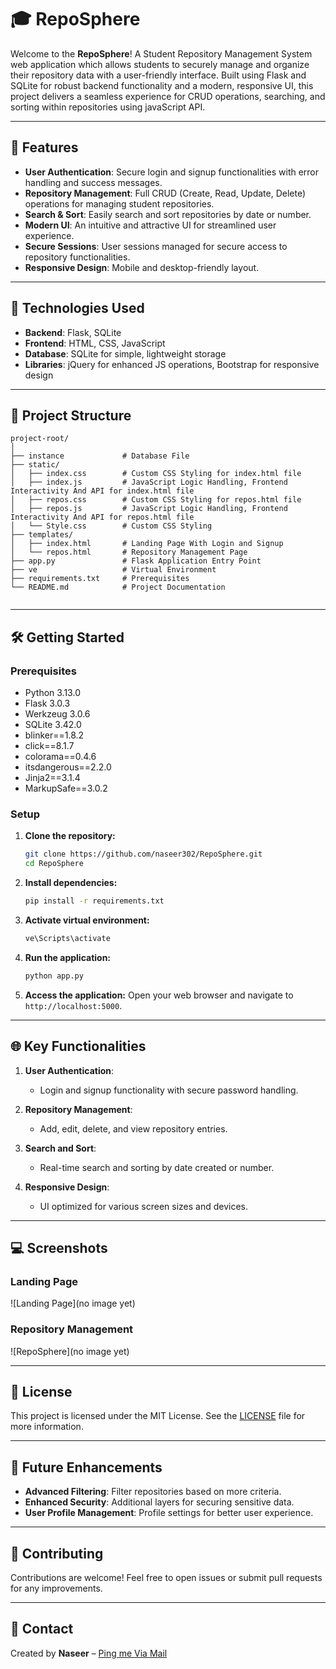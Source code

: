 # 🎓 RepoSphere

Welcome to the **RepoSphere**! A Student Repository Management System web application which allows students to securely manage and organize their repository data with a user-friendly interface. Built using Flask and SQLite for robust backend functionality and a modern, responsive UI, this project delivers a seamless experience for CRUD operations, searching, and sorting within repositories using javaScript API.

---

## 📌 Features

- **User Authentication**: Secure login and signup functionalities with error handling and success messages.
- **Repository Management**: Full CRUD (Create, Read, Update, Delete) operations for managing student repositories.
- **Search & Sort**: Easily search and sort repositories by date or number.
- **Modern UI**: An intuitive and attractive UI for streamlined user experience.
- **Secure Sessions**: User sessions managed for secure access to repository functionalities.
- **Responsive Design**: Mobile and desktop-friendly layout.

---

## 🚀 Technologies Used

- **Backend**: Flask, SQLite
- **Frontend**: HTML, CSS, JavaScript
- **Database**: SQLite for simple, lightweight storage
- **Libraries**: jQuery for enhanced JS operations, Bootstrap for responsive design

---

## 📂 Project Structure

```
project-root/
│
├── instance             # Database File             
├── static/
│   ├── index.css        # Custom CSS Styling for index.html file        
│   ├── index.js         # JavaScript Logic Handling, Frontend Interactivity And API for index.html file
│   ├── repos.css        # Custom CSS Styling for repos.html file        
│   ├── repos.js         # JavaScript Logic Handling, Frontend Interactivity And API for repos.html file
│   └── Style.css        # Custom CSS Styling
├── templates/
│   ├── index.html       # Landing Page With Login and Signup
│   └── repos.html       # Repository Management Page
├── app.py               # Flask Application Entry Point
├── ve                   # Virtual Environment
├── requirements.txt     # Prerequisites              
└── README.md            # Project Documentation


```

---

## 🛠️ Getting Started

### Prerequisites

- Python 3.13.0
- Flask 3.0.3
- Werkzeug 3.0.6
- SQLite 3.42.0
- blinker==1.8.2
- click==8.1.7
- colorama==0.4.6
- itsdangerous==2.2.0
- Jinja2==3.1.4
- MarkupSafe==3.0.2

### Setup

1. **Clone the repository:**
   ```bash
   git clone https://github.com/naseer302/RepoSphere.git
   cd RepoSphere
   ```

2. **Install dependencies:**
   ```bash
   pip install -r requirements.txt
   ```
   
3. **Activate virtual environment:**
   ```bash
   ve\Scripts\activate
   ```

4. **Run the application:**
   ```bash
   python app.py
   ```

5. **Access the application:**
   Open your web browser and navigate to `http://localhost:5000`.

---

## 🌐 Key Functionalities

1. **User Authentication**:
   - Login and signup functionality with secure password handling.

2. **Repository Management**:
   - Add, edit, delete, and view repository entries.

3. **Search and Sort**:
   - Real-time search and sorting by date created or number.

4. **Responsive Design**:
   - UI optimized for various screen sizes and devices.

---

## 💻 Screenshots

### Landing Page
![Landing Page](no image yet)

### Repository Management
![RepoSphere](no image yet)

---

## 📜 License

This project is licensed under the MIT License. See the [LICENSE](LICENSE) file for more information.

---

## 🧩 Future Enhancements

- **Advanced Filtering**: Filter repositories based on more criteria.
- **Enhanced Security**: Additional layers for securing sensitive data.
- **User Profile Management**: Profile settings for better user experience.

---

## 🤝 Contributing

Contributions are welcome! Feel free to open issues or submit pull requests for any improvements.

---

## 💬 Contact

Created by **Naseer** – [Ping me Via Mail](mailto:na5699577@gmail.com)
